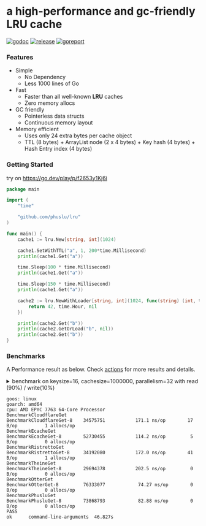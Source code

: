 # a high-performance and gc-friendly LRU cache

[![godoc][godoc-img]][godoc] [![release][release-img]][release] [![goreport][goreport-img]][goreport]

### Features

* Simple
    - No Dependency
    - Less 1000 lines of Go
* Fast
    - Faster than all well-known **LRU** caches
    - Zero memory allocs 
* GC friendly
    - Pointerless data structs
    - Continuous memory layout
* Memory efficient
    - Uses only 24 extra bytes per cache object
    - TTL (8 bytes) + ArrayList node (2 x 4 bytes) + Key hash (4 bytes) + Hash Entry index (4 bytes)

### Getting Started

try on https://go.dev/play/p/f2653y1Kj6i
```go
package main

import (
	"time"

	"github.com/phuslu/lru"
)

func main() {
	cache1 := lru.New[string, int](1024)

	cache1.SetWithTTL("a", 1, 200*time.Millisecond)
	println(cache1.Get("a"))

	time.Sleep(100 * time.Millisecond)
	println(cache1.Get("a"))

	time.Sleep(150 * time.Millisecond)
	println(cache1.Get("a"))

	cache2 := lru.NewWithLoader[string, int](1024, func(string) (int, time.Duration, error) {
		return 42, time.Hour, nil
	})

	println(cache2.Get("b"))
	println(cache2.GetOrLoad("b", nil))
	println(cache2.Get("b"))
}
```

### Benchmarks

A Performance result as below. Check [actions][actions] for more results and details.
<details>
  <summary>benchmark on keysize=16, cachesize=1000000, parallelism=32 with read (90%) / write(10%)</summary>

  ```go
  // go test -v -cpu=8 -run=none -bench=. -benchtime=5s -benchmem bench_test.go
  package bench

  import (
  	"fmt"
  	"testing"
  	"time"
  	_ "unsafe"

  	theine "github.com/Yiling-J/theine-go"
  	"github.com/cespare/xxhash/v2"
  	cloudflare "github.com/cloudflare/golibs/lrucache"
  	ristretto "github.com/dgraph-io/ristretto"
  	freelru "github.com/elastic/go-freelru"
  	otter "github.com/maypok86/otter"
  	ecache "github.com/orca-zhang/ecache"
  	phuslu "github.com/phuslu/lru"
  )

  const (
  	keysize     = 16
  	cachesize   = 1000000
  	parallelism = 32
    writepercent = 10
  )

  var keymap = func() (x []string) {
  	x = make([]string, cachesize)
  	for i := 0; i < cachesize; i++ {
  		x[i] = fmt.Sprintf(fmt.Sprintf("%%0%dd", keysize), i)
  	}
  	return
  }()

  //go:noescape
  //go:linkname fastrandn runtime.fastrandn
  func fastrandn(x uint32) uint32

  func BenchmarkCloudflareGet(b *testing.B) {
  	cache := cloudflare.NewMultiLRUCache(1024, cachesize/1024)
  	for i := 0; i < cachesize/2; i++ {
  		cache.Set(keymap[i], i, time.Now().Add(time.Hour))
  	}
  	b.SetParallelism(parallelism)
  	b.ResetTimer()
  	b.RunParallel(func(pb *testing.PB) {
  		expires := time.Now().Add(time.Hour)
  		for pb.Next() {
  			i := int(fastrandn(cachesize))
  			if i <= cachesize/writepercent {
  				cache.Set(keymap[i], i, expires)
  			} else {
  				cache.Get(keymap[i])
  			}
  		}
  	})
  }

  func BenchmarkEcacheGet(b *testing.B) {
  	cache := ecache.NewLRUCache(1024, cachesize/1024, time.Hour)
  	for i := 0; i < cachesize/2; i++ {
  		cache.Put(keymap[i], i)
  	}
  	b.SetParallelism(parallelism)
  	b.ResetTimer()
  	b.RunParallel(func(pb *testing.PB) {
  		for pb.Next() {
  			i := int(fastrandn(cachesize))
  			if i <= cachesize/writepercent {
  				cache.Put(keymap[i], i)
  			} else {
  				cache.Get(keymap[i])
  			}
  		}
  	})
  }

  func BenchmarkRistrettoGet(b *testing.B) {
  	cache, _ := ristretto.NewCache(&ristretto.Config{
  		NumCounters: cachesize, // number of keys to track frequency of (10M).
  		MaxCost:     2 << 30,   // maximum cost of cache (2GB).
  		BufferItems: 64,        // number of keys per Get buffer.
  	})
  	for i := 0; i < cachesize/2; i++ {
  		cache.SetWithTTL(keymap[i], i, 1, time.Hour)
  	}

  	b.SetParallelism(parallelism)
  	b.ResetTimer()

  	b.RunParallel(func(pb *testing.PB) {
  		for pb.Next() {
  			i := int(fastrandn(cachesize))
  			if i <= cachesize/writepercent {
  				cache.SetWithTTL(keymap[i], i, 1, time.Hour)
  			} else {
  				cache.Get(keymap[i])
  			}
  		}
  	})
  }

  func BenchmarkTheineGet(b *testing.B) {
  	cache, _ := theine.NewBuilder[string, int](cachesize).Build()
  	for i := 0; i < cachesize/2; i++ {
  		cache.SetWithTTL(keymap[i], i, 1, time.Hour)
  	}

  	b.SetParallelism(parallelism)
  	b.ResetTimer()

  	b.RunParallel(func(pb *testing.PB) {
  		for pb.Next() {
  			i := int(fastrandn(cachesize))
  			if i <= cachesize/writepercent {
  				cache.SetWithTTL(keymap[i], i, 1, time.Hour)
  			} else {
  				cache.Get(keymap[i])
  			}
  		}
  	})
  }

  func BenchmarkOtterGet(b *testing.B) {
  	cache, _ := otter.MustBuilder[string, int](cachesize).Build()
  	for i := 0; i < cachesize/2; i++ {
  		cache.SetWithTTL(keymap[i], i, time.Hour)
  	}

  	b.SetParallelism(parallelism)
  	b.ResetTimer()

  	b.RunParallel(func(pb *testing.PB) {
  		for pb.Next() {
  			i := int(fastrandn(cachesize))
  			if i <= cachesize/writepercent {
  				cache.SetWithTTL(keymap[i], i, time.Hour)
  			} else {
  				cache.Get(keymap[i])
  			}
  		}
  	})
  }

  func hashStringXXHASH(s string) uint32 {
  	return uint32(xxhash.Sum64String(s))
  }

  func BenchmarkFreelruGet(b *testing.B) {
  	cache, _ := freelru.NewSharded[string, int](cachesize, hashStringXXHASH)
  	for i := 0; i < cachesize/2; i++ {
  		cache.AddWithLifetime(keymap[i], i, time.Hour)
  	}

  	b.SetParallelism(parallelism)
  	b.ResetTimer()

  	b.RunParallel(func(pb *testing.PB) {
  		for pb.Next() {
  			i := int(fastrandn(cachesize))
  			if i <= cachesize/writepercent {
  				cache.AddWithLifetime(keymap[i], i, time.Hour)
  			} else {
  				cache.Get(keymap[i])
  			}
  		}
  	})
  }

  func BenchmarkPhusluGet(b *testing.B) {
  	cache := phuslu.New[string, int](cachesize)
  	for i := 0; i < cachesize/2; i++ {
  		cache.SetWithTTL(keymap[i], i, time.Hour)
  	}

  	b.SetParallelism(parallelism)
  	b.ResetTimer()

  	b.RunParallel(func(pb *testing.PB) {
  		for pb.Next() {
  			i := int(fastrandn(cachesize))
  			if i <= cachesize/writepercent {
  				cache.SetWithTTL(keymap[i], i, time.Hour)
  			} else {
  				cache.Get(keymap[i])
  			}
  		}
  	})
  }
  ```
</details>

```
goos: linux
goarch: amd64
cpu: AMD EPYC 7763 64-Core Processor                
BenchmarkCloudflareGet
BenchmarkCloudflareGet-8   	34575751	       171.1 ns/op	      17 B/op	       1 allocs/op
BenchmarkEcacheGet
BenchmarkEcacheGet-8       	52730455	       114.2 ns/op	       5 B/op	       0 allocs/op
BenchmarkRistrettoGet
BenchmarkRistrettoGet-8    	34192080	       172.0 ns/op	      41 B/op	       1 allocs/op
BenchmarkTheineGet
BenchmarkTheineGet-8       	29694378	       202.5 ns/op	       0 B/op	       0 allocs/op
BenchmarkOtterGet
BenchmarkOtterGet-8        	76333077	        74.27 ns/op	       0 B/op	       0 allocs/op
BenchmarkPhusluGet
BenchmarkPhusluGet-8       	73868793	        82.88 ns/op	       0 B/op	       0 allocs/op
PASS
ok  	command-line-arguments	46.827s
```

[godoc-img]: http://img.shields.io/badge/godoc-reference-blue.svg
[godoc]: https://godoc.org/github.com/phuslu/lru
[release-img]: https://img.shields.io/github/v/tag/phuslu/lru?label=release
[release]: https://github.com/phuslu/lru/releases
[goreport-img]: https://goreportcard.com/badge/github.com/phuslu/lru
[goreport]: https://goreportcard.com/report/github.com/phuslu/lru
[actions]: https://github.com/phuslu/lru/actions/workflows/benchmark.yml

